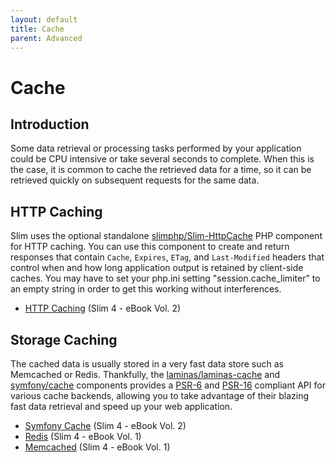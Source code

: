 ```yaml
---
layout: default
title: Cache
parent: Advanced
---
```


# Cache

## Introduction

Some data retrieval or processing tasks performed by your 
application could be CPU intensive or take several seconds to complete. 
When this is the case, it is common to cache the retrieved data for a 
time, so it can be retrieved quickly on subsequent requests for the same data. 

## HTTP Caching

Slim uses the optional standalone [slimphp/Slim-HttpCache](https://github.com/slimphp/Slim-HttpCache) PHP component
for HTTP caching. You can use this component to create and return responses that
contain `Cache`, `Expires`, `ETag`, and `Last-Modified` headers that control
when and how long application output is retained by client-side caches. You may have to set your php.ini setting "session.cache_limiter" to an empty string in order to get this working without interferences.

* [HTTP Caching](https://ko-fi.com/s/e592c10b5f) (Slim 4 - eBook Vol. 2)

## Storage Caching

The cached data is usually stored in a very fast data store such as Memcached or Redis.
Thankfully, the [laminas/laminas-cache](https://docs.laminas.dev/laminas-cache/) and 
[symfony/cache](https://symfony.com/doc/current/components/cache.html)
components provides a [PSR-6](https://www.php-fig.org/psr/psr-6/) and
[PSR-16](https://www.php-fig.org/psr/psr-16/) compliant API for various cache backends, allowing you to take advantage
of their blazing fast data retrieval and speed up your web application.

* [Symfony Cache](https://ko-fi.com/s/e592c10b5f) (Slim 4 - eBook Vol. 2)
* [Redis](https://ko-fi.com/s/5f182b4b22) (Slim 4 - eBook Vol. 1)
* [Memcached](https://ko-fi.com/s/5f182b4b22) (Slim 4 - eBook Vol. 1)

